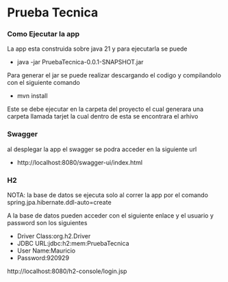 # Prueba Tecnica

### Como Ejecutar la app

La app esta construida sobre java 21 y para ejecutarla se puede 

* java -jar PruebaTecnica-0.0.1-SNAPSHOT.jar

Para generar el jar se puede realizar descargando el codigo y compilandolo con el siguiente comando

* mvn install

Este se debe ejecutar en la carpeta del proyecto el cual generara una carpeta llamada tarjet la cual dentro de esta se
encontrara el arhivo

### Swagger 

al desplegar la app el swagger se podra acceder en la siguiente url 

* http://localhost:8080/swagger-ui/index.html

### H2
NOTA: la base de datos se ejecuta solo al correr la app por el comando spring.jpa.hibernate.ddl-auto=create

A la base de datos pueden acceder con el siguiente enlace y el usuario y password son los siguientes

* Driver Class:org.h2.Driver
* JDBC URL:jdbc:h2:mem:PruebaTecnica
* User Name:Mauricio
* Password:920929

http://localhost:8080/h2-console/login.jsp
